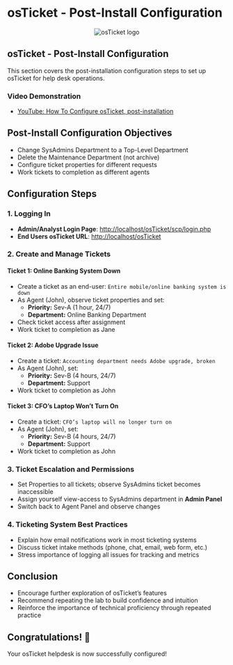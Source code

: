 # osTicket - Post-Install Configuration

<p align="center">
<img src="https://i.imgur.com/Clzj7Xs.png" alt="osTicket logo"/>
</p>

## osTicket - Post-Install Configuration
This section covers the post-installation configuration steps to set up osTicket for help desk operations.

### Video Demonstration
- [YouTube: How To Configure osTicket, post-installation](https://www.youtube.com)

## Post-Install Configuration Objectives
- Change SysAdmins Department to a Top-Level Department
- Delete the Maintenance Department (not archive)
- Configure ticket properties for different requests
- Work tickets to completion as different agents

## Configuration Steps
### 1. Logging In
- **Admin/Analyst Login Page**: [http://localhost/osTicket/scp/login.php](http://localhost/osTicket/scp/login.php)
- **End Users osTicket URL**: [http://localhost/osTicket](http://localhost/osTicket)

### 2. Create and Manage Tickets
#### Ticket 1: Online Banking System Down
- Create a ticket as an end-user: `Entire mobile/online banking system is down`
- As Agent (John), observe ticket properties and set:
  - **Priority:** Sev-A (1 hour, 24/7)
  - **Department:** Online Banking Department
- Check ticket access after assignment
- Work ticket to completion as Jane

#### Ticket 2: Adobe Upgrade Issue
- Create a ticket: `Accounting department needs Adobe upgrade, broken`
- As Agent (John), set:
  - **Priority:** Sev-B (4 hours, 24/7)
  - **Department:** Support
- Work ticket to completion as John

#### Ticket 3: CFO’s Laptop Won’t Turn On
- Create a ticket: `CFO’s laptop will no longer turn on`
- As Agent (John), set:
  - **Priority:** Sev-B (4 hours, 24/7)
  - **Department:** Support
- Work ticket to completion as John

### 3. Ticket Escalation and Permissions
- Set Properties to all tickets; observe SysAdmins ticket becomes inaccessible
- Assign yourself view-access to SysAdmins department in **Admin Panel**
- Switch back to Agent Panel and observe changes

### 4. Ticketing System Best Practices
- Explain how email notifications work in most ticketing systems
- Discuss ticket intake methods (phone, chat, email, web form, etc.)
- Stress importance of logging all issues for tracking and metrics

## Conclusion
- Encourage further exploration of osTicket’s features
- Recommend repeating the lab to build confidence and intuition
- Reinforce the importance of technical proficiency through repeated practice

## Congratulations! 🎉
Your osTicket helpdesk is now successfully configured!

